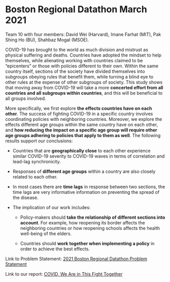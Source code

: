 # Boston Regional Datathon March 2021

Team 10 with four members: David Wei (Harvard), Imane Farhat (MIT), Pak Shing Ho (BU), Shahbaz Mogal (MSOE).

COVID-19 has brought to the world as much division and mistrust as physical suffering and deaths. Countries have adopted the mindset to help themselves, while alienating working with countries claimed to be “epicenters” or those with policies different to their own. Within the same country itself, sections of the society have divided themselves into subgroups obeying rules that benefit them, while turning a blind eye to other rules at the expense of other subgroups of society. This study shows that moving away from COVID-19 will take a more **concerted effort from all countries and all subgroups within countries**, and this will be beneficial to all groups involved.

More specifically, we first explore **the effects countries have on each other**. The success of fighting COVID-19 in a specific country involves coordinating policies with neighboring countries. Moreover, we explore the effects different age groups within the same country have on each other, and **how reducing the impact on a specific age group will require other age groups adhering to policies that apply to them as well**. The following results support our conclusions:

- Countries that are **geographically close** to each other experience similar COVID-19 severity to COVID-19 waves in terms of correlation and lead-lag synchronicity.

- Responses of **different age groups** within a country are also closely related to each other.

- In most cases there are **time lags** in response between two sections, the time lags are very informative information on preventing the spread of the disease. 

- The implication of our work includes:

  - Policy-makers should **take the relationship of different sections into account**. For example, how reopening its border affects the neighboring countries or how reopening schools affects the health well-being of the elders. 
  
  - Countries should **work together when implementing a policy** in order to achieve the best effects.

Link to Problem Statement: [2021 Boston Regional Datathon Problem Statement](https://github.com/pakshingho/Boston-Regional-Datathon-2021/blob/main/docs/2021%20Boston%20Regional%20Datathon%20Problem%20Statement.pdf)

Link to our report: [COVID, We Are in This Fight Together](https://github.com/pakshingho/Boston-Regional-Datathon-2021/blob/main/docs/Final_Report.pdf)
